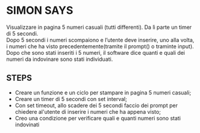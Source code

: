 SIMON SAYS
========

Visualizzare in pagina 5 numeri casuali (tutti differenti). Da lì parte un timer di 5 secondi. <br>
Dopo 5 secondi i numeri scompaiono e l’utente deve inserire, uno alla volta, i numeri che ha visto precedentemente(tramite il prompt() o traminte input). <br>
Dopo che sono stati inseriti i 5 numeri, il software dice quanti e quali dei numeri da indovinare sono stati individuati.

## STEPS

- Creare un funzione e un ciclo per stampare in pagina 5 numeri casuali;
- Creare un timer di 5 secondi con set interval;
- Con set timeout, allo scadere dei 5 secondi faccio dei prompt per chiedere al'utente di inserire i numeri che ha appena visto;
- Creo una condizione per verificare quali e quanti numeri sono stati indovinati